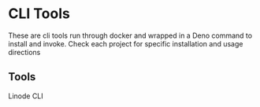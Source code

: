 # CLI Tools

These are cli tools run through docker and wrapped in a Deno command to install and invoke. Check each project for specific installation and usage directions

## Tools
Linode CLI
